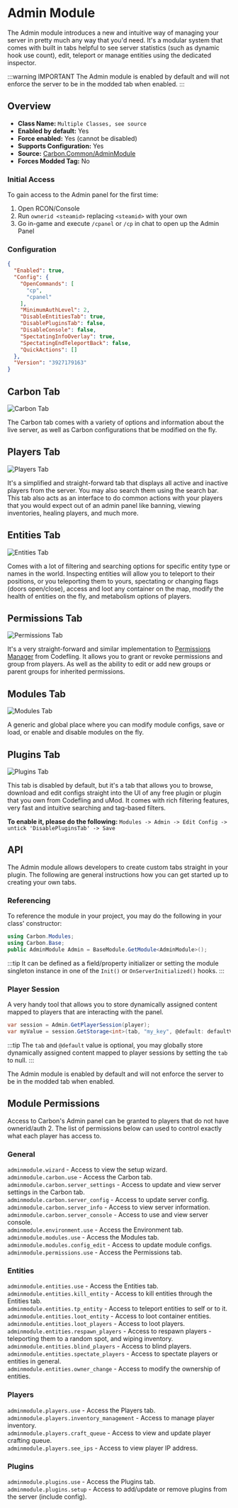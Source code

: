 # Admin Module
The Admin module introduces a new and intuitive way of managing your server in pretty much any way that you'd need. It's a modular system that comes with built in tabs helpful to see server statistics (such as dynamic hook use count), edit, teleport or manage entities using the dedicated inspector.

:::warning IMPORTANT
The Admin module is enabled by default and will not enforce the server to be in the modded tab when enabled.
:::

## Overview
- **Class Name:** `Multiple Classes, see source`
- **Enabled by default:** Yes
- **Force enabled:** Yes (cannot be disabled)
- **Supports Configuration:** Yes
- **Source:** [Carbon.Common/AdminModule](https://github.com/CarbonCommunity/Carbon.Common/tree/develop/src/Carbon/Modules/AdminModule)
- **Forces Modded Tag:** No

### Initial Access 
To gain access to the Admin panel for the first time:
1. Open RCON/Console
2. Run `ownerid <steamid>` replacing `<steamid>` with your own
3. Go in-game and execute `/cpanel` or `/cp` in chat to open up the Admin Panel

### Configuration
```json
{
  "Enabled": true,
  "Config": {
    "OpenCommands": [
      "cp",
      "cpanel"
    ],
    "MinimumAuthLevel": 2,
    "DisableEntitiesTab": true,
    "DisablePluginsTab": false,
    "DisableConsole": false,
    "SpectatingInfoOverlay": true,
    "SpectatingEndTeleportBack": false,
    "QuickActions": []
  },
  "Version": "3927179163"
}
```


## Carbon Tab

![Carbon Tab](/misc/admin_a.webp)

The Carbon tab comes with a variety of options and information about the live server, as well as Carbon configurations that be modified on the fly.

## Players Tab

![Players Tab](/misc/admin_b.webp)

It's a simplified and straight-forward tab that displays all active and inactive players from the server. You may also search them using the search bar. This tab also acts as an interface to do common actions with your players that you would expect out of an admin panel like banning, viewing inventories, healing players, and much more.

## Entities Tab

![Entities Tab](/misc/admin_c.webp)

Comes with a lot of filtering and searching options for specific entity type or names in the world. Inspecting entities will allow you to teleport to their positions, or you teleporting them to yours, spectating or changing flags (doors open/close), access and loot any container on the map, modify the health of entities on the fly, and metabolism options of players.

## Permissions Tab

![Permissions Tab](/misc/admin_d.webp)

It's a very straight-forward and similar implementation to [Permissions Manager](https://codefling.com/plugins/permissions-manager) from Codefling. It allows you to grant or revoke permissions and group from players. As well as the ability to edit or add new groups or parent groups for inherited permissions.

## Modules Tab

![Modules Tab](/misc/admin_e.webp)

A generic and global place where you can modify module configs, save or load, or enable and disable modules on the fly.

## Plugins Tab

![Plugins Tab](/misc/admin_f.webp)

This tab is disabled by default, but it's a tab that allows you to browse, download and edit configs straight into the UI of any free plugin or plugin that you own from Codefling and uMod. It comes with rich filtering features, very fast and intuitive searching and tag-based filters.

**To enable it, please do the following:**
`Modules -> Admin -> Edit Config -> untick 'DisablePluginsTab' -> Save`

## API
The Admin module allows developers to create custom tabs straight in your plugin. The following are general instructions how you can get started up to creating your own tabs.

### Referencing
To reference the module in your project, you may do the following in your class' constructor:

```csharp
using Carbon.Modules;
using Carbon.Base;
public AdminModule Admin = BaseModule.GetModule<AdminModule>();
```
:::tip
It can be defined as a field/property initializer or setting the module singleton instance in one of the `Init()` or `OnServerInitialized()` hooks.
:::

### Player Session
A very handy tool that allows you to store dynamically assigned content mapped to players that are interacting with the panel.
```csharp
var session = Admin.GetPlayerSession(player);
var myValue = session.GetStorage<int>(tab, "my_key", @default: defaultValue);
```
:::tip
The `tab` and `@default` value is optional, you may globally store dynamically assigned content mapped to player sessions by setting the `tab` to null.
:::

The Admin module is enabled by default and will not enforce the server to be in the modded tab when enabled.

## Module Permissions
Access to Carbon's Admin panel can be granted to players that do not have ownerid/auth 2. The list of permissions below can used to control exactly what each player has access to.

### General
`adminmodule.wizard` - Access to view the setup wizard.  
`adminmodule.carbon.use` - Access the Carbon tab.  
`adminmodule.carbon.server_settings` - Access to update and view server settings in the Carbon tab.  
`adminmodule.carbon.server_config` - Access to update server config.  
`adminmodule.carbon.server_info` - Access to view server information.  
`adminmodule.carbon.server_console` - Access to use and view server console.  
`adminmodule.environment.use` - Access the Environment tab.  
`adminmodule.modules.use` - Access the Modules tab.  
`adminmodule.modules.config_edit` - Access to update module configs.  
`adminmodule.permissions.use` - Access the Permissions tab.  

### Entities
`adminmodule.entities.use` - Access the Entities tab.  
`adminmodule.entities.kill_entity` - Access to kill entities through the Entities tab.  
`adminmodule.entities.tp_entity` - Access to teleport entities to self or to it.  
`adminmodule.entities.loot_entity` - Access to loot container entities.  
`adminmodule.entities.loot_players` - Access to loot players.  
`adminmodule.entities.respawn_players` - Access to respawn players - teleporting them to a random spot, and wiping inventory.  
`adminmodule.entities.blind_players` - Access to blind players.  
`adminmodule.entities.spectate_players` - Access to spectate players or entities in general.  
`adminmodule.entities.owner_change` - Access to modify the ownership of entities.  

### Players
`adminmodule.players.use` - Access the Players tab.  
`adminmodule.players.inventory_management` - Access to manage player inventory.  
`adminmodule.players.craft_queue` - Access to view and update player crafting queue.  
`adminmodule.players.see_ips` - Access to view player IP address.  

### Plugins
`adminmodule.plugins.use` - Access the Plugins tab.  
`adminmodule.plugins.setup` - Access to add/update or remove plugins from the server (include config).  